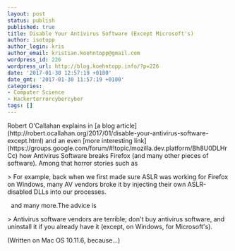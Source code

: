 ```yaml
---
layout: post
status: publish
published: true
title: Disable Your Antivirus Software (Except Microsoft's)
author: isotopp
author_login: kris
author_email: kristian.koehntopp@gmail.com
wordpress_id: 226
wordpress_url: http://blog.koehntopp.info/?p=226
date: '2017-01-30 12:57:19 +0100'
date_gmt: '2017-01-30 11:57:19 +0100'
categories:
- Computer Science
- Hackerterrorcybercyber
tags: []
---
```

<p>Robert O'Callahan explains in [a blog article](http://robert.ocallahan.org/2017/01/disable-your-antivirus-software-except.html) and an even [more interesting link](https://groups.google.com/forum/#!topic/mozilla.dev.platform/Bh8U0DLHrCc) how Antivirus Software breaks&nbsp;Firefox (and many other pieces of software). Among that horror stories such as</p>
<p>> For example, back when we first made sure ASLR was working for Firefox on Windows, many AV vendors broke it by injecting their own ASLR-disabled DLLs into our processes.</p>
<p> &nbsp; and many more.The advice is </p>
<p>> Antivirus software vendors are terrible; don't buy antivirus software, and uninstall it if you already have it (except, on Windows, for Microsoft's).</p>
<p> (Written on Mac OS 10.11.6, because…)</p>
